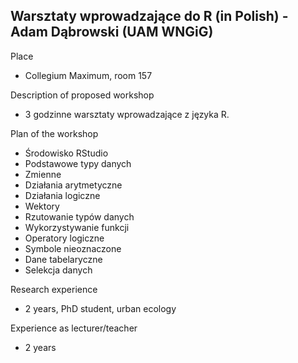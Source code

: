 ##  Warsztaty wprowadzające do R (in Polish) - Adam Dąbrowski (UAM WNGiG)

Place  
* Collegium Maximum, room 157

Description of proposed workshop
* 3 godzinne warsztaty wprowadzające z języka R.
 
Plan of the workshop
* Środowisko RStudio
* Podstawowe typy danych
* Zmienne
* Działania arytmetyczne
* Działania logiczne
* Wektory
* Rzutowanie typów danych
* Wykorzystywanie funkcji
* Operatory logiczne
* Symbole nieoznaczone
* Dane tabelaryczne
* Selekcja danych
 
Research experience
* 2 years, PhD student, urban ecology
 
Experience as lecturer/teacher
* 2 years
 

